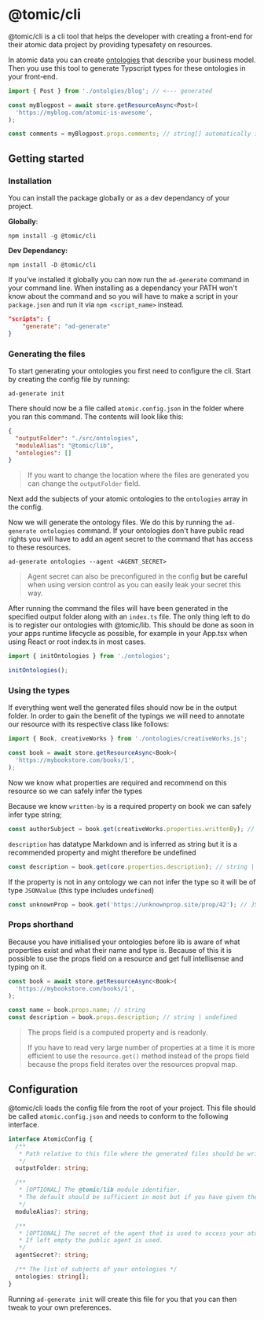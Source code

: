# @tomic/cli

@tomic/cli is a cli tool that helps the developer with creating a front-end for their atomic data project by providing typesafety on resources.

In atomic data you can create [ontologies](https://atomicdata.dev/class/ontology) that describe your business model. Then you use this tool to generate Typscript types for these ontologies in your front-end.

```typescript
import { Post } from './ontolgies/blog'; // <--- generated

const myBlogpost = await store.getResourceAsync<Post>(
  'https://myblog.com/atomic-is-awesome',
);

const comments = myBlogpost.props.comments; // string[] automatically infered!
```

## Getting started

### Installation

You can install the package globally or as a dev dependancy of your project.

**Globally**:

```
npm install -g @tomic/cli
```

**Dev Dependancy:**

```
npm install -D @tomic/cli
```

If you've installed it globally you can now run the `ad-generate` command in your command line.
When installing as a dependancy your PATH won't know about the command and so you will have to make a script in your `package.json` and run it via `npm <script_name>` instead.

```json
"scripts": {
	"generate": "ad-generate"
}
```

### Generating the files

To start generating your ontologies you first need to configure the cli. Start by creating the config file by running:

```
ad-generate init
```

There should now be a file called `atomic.config.json` in the folder where you ran this command. The contents will look like this:

```json
{
  "outputFolder": "./src/ontologies",
  "moduleAlias": "@tomic/lib",
  "ontologies": []
}
```

> If you want to change the location where the files are generated you can change the `outputFolder` field.

Next add the subjects of your atomic ontologies to the `ontologies` array in the config.

Now we will generate the ontology files. We do this by running the `ad-generate ontologies` command. If your ontologies don't have public read rights you will have to add an agent secret to the command that has access to these resources.

```
ad-generate ontologies --agent <AGENT_SECRET>
```

> Agent secret can also be preconfigured in the config **but be careful** when using version control as you can easily leak your secret this way.

After running the command the files will have been generated in the specified output folder along with an `index.ts` file. The only thing left to do is to register our ontologies with @tomic/lib. This should be done as soon in your apps runtime lifecycle as possible, for example in your App.tsx when using React or root index.ts in most cases.

```typescript
import { initOntologies } from './ontologies';

initOntologies();
```

### Using the types

If everything went well the generated files should now be in the output folder.
In order to gain the benefit of the typings we will need to annotate our resource with its respective class like follows:

```typescript
import { Book, creativeWorks } from './ontologies/creativeWorks.js';

const book = await store.getResourceAsync<Book>(
  'https://mybookstore.com/books/1',
);
```

Now we know what properties are required and recommend on this resource so we can safely infer the types

Because we know `written-by` is a required property on book we can safely infer type string;

```typescript
const authorSubject = book.get(creativeWorks.properties.writtenBy); // string
```

`description` has datatype Markdown and is inferred as string but it is a recommended property and might therefore be undefined

```typescript
const description = book.get(core.properties.description); // string | undefined
```

If the property is not in any ontology we can not infer the type so it will be of type `JSONValue`
(this type includes `undefined`)

```typescript
const unknownProp = book.get('https://unknownprop.site/prop/42'); // JSONValue
```

### Props shorthand

Because you have initialised your ontologies before lib is aware of what properties exist and what their name and type is. Because of this it is possible to use the props field on a resource and get full intellisense and typing on it.

```typescript
const book = await store.getResourceAsync<Book>(
  'https://mybookstore.com/books/1',
);

const name = book.props.name; // string
const description = book.props.description; // string | undefined
```

> The props field is a computed property and is readonly.
>
> If you have to read very large number of properties at a time it is more efficient to use the `resource.get()` method instead of the props field because the props field iterates over the resources propval map.

## Configuration

@tomic/cli loads the config file from the root of your project. This file should be called `atomic.config.json` and needs to conform to the following interface.

```typescript
interface AtomicConfig {
  /**
   * Path relative to this file where the generated files should be written to.
   */
  outputFolder: string;

  /**
   * [OPTIONAL] The @tomic/lib module identifier.
   * The default should be sufficient in most but if you have given the module an alias you should change this value
   */
  moduleAlias?: string;

  /**
   * [OPTIONAL] The secret of the agent that is used to access your atomic data server. This can also be provided as a command line argument if you don't want to store it in the config file.
   * If left empty the public agent is used.
   */
  agentSecret?: string;

  /** The list of subjects of your ontologies */
  ontologies: string[];
}
```

Running `ad-generate init` will create this file for you that you can then tweak to your own preferences.
